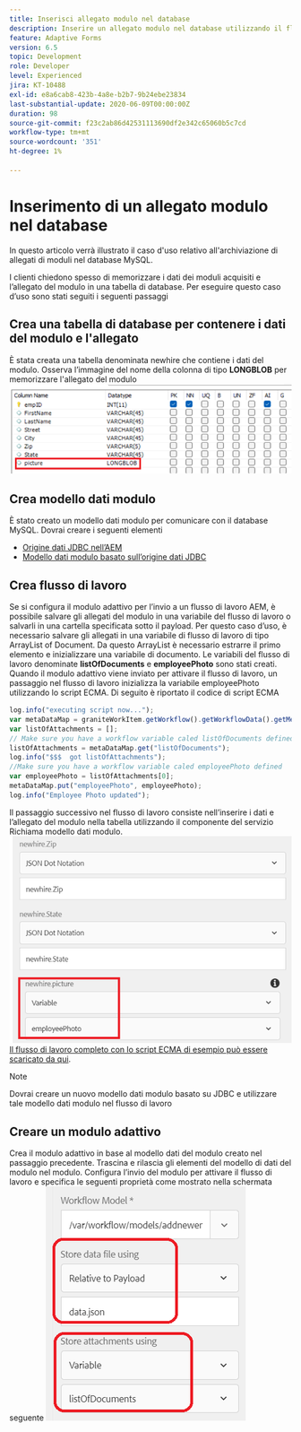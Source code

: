 ```yaml
---
title: Inserisci allegato modulo nel database
description: Inserire un allegato modulo nel database utilizzando il flusso di lavoro AEM.
feature: Adaptive Forms
version: 6.5
topic: Development
role: Developer
level: Experienced
jira: KT-10488
exl-id: e8a6cab8-423b-4a8e-b2b7-9b24ebe23834
last-substantial-update: 2020-06-09T00:00:00Z
duration: 98
source-git-commit: f23c2ab86d42531113690df2e342c65060b5c7cd
workflow-type: tm+mt
source-wordcount: '351'
ht-degree: 1%

---
```


# Inserimento di un allegato modulo nel database

In questo articolo verrà illustrato il caso d&#39;uso relativo all&#39;archiviazione di allegati di moduli nel database MySQL.

I clienti chiedono spesso di memorizzare i dati dei moduli acquisiti e l’allegato del modulo in una tabella di database.
Per eseguire questo caso d’uso sono stati seguiti i seguenti passaggi

## Crea una tabella di database per contenere i dati del modulo e l&#39;allegato

È stata creata una tabella denominata newhire che contiene i dati del modulo. Osserva l’immagine del nome della colonna di tipo **LONGBLOB** per memorizzare l&#39;allegato del modulo
![table-schema](assets/insert-picture-table.png)

## Crea modello dati modulo

È stato creato un modello dati modulo per comunicare con il database MySQL. Dovrai creare i seguenti elementi

* [Origine dati JDBC nell’AEM](./data-integration-technical-video-setup.md)
* [Modello dati modulo basato sull’origine dati JDBC](./jdbc-data-model-technical-video-use.md)

## Crea flusso di lavoro

Se si configura il modulo adattivo per l’invio a un flusso di lavoro AEM, è possibile salvare gli allegati del modulo in una variabile del flusso di lavoro o salvarli in una cartella specificata sotto il payload. Per questo caso d’uso, è necessario salvare gli allegati in una variabile di flusso di lavoro di tipo ArrayList of Document. Da questo ArrayList è necessario estrarre il primo elemento e inizializzare una variabile di documento. Le variabili del flusso di lavoro denominate **listOfDocuments** e **employeePhoto** sono stati creati.
Quando il modulo adattivo viene inviato per attivare il flusso di lavoro, un passaggio nel flusso di lavoro inizializza la variabile employeePhoto utilizzando lo script ECMA. Di seguito è riportato il codice di script ECMA

```javascript
log.info("executing script now...");
var metaDataMap = graniteWorkItem.getWorkflow().getWorkflowData().getMetaDataMap();
var listOfAttachments = [];
// Make sure you have a workflow variable caled listOfDocuments defined
listOfAttachments = metaDataMap.get("listOfDocuments");
log.info("$$$  got listOfAttachments");
//Make sure you have a workflow variable caled employeePhoto defined
var employeePhoto = listOfAttachments[0];
metaDataMap.put("employeePhoto", employeePhoto);
log.info("Employee Photo updated");
```

Il passaggio successivo nel flusso di lavoro consiste nell’inserire i dati e l’allegato del modulo nella tabella utilizzando il componente del servizio Richiama modello dati modulo.
![insert-pic](assets/fdm-insert-pic.png)
[Il flusso di lavoro completo con lo script ECMA di esempio può essere scaricato da qui](assets/add-new-employee.zip).

>[!NOTE]
> Dovrai creare un nuovo modello dati modulo basato su JDBC e utilizzare tale modello dati modulo nel flusso di lavoro

## Creare un modulo adattivo

Crea il modulo adattivo in base al modello dati del modulo creato nel passaggio precedente. Trascina e rilascia gli elementi del modello di dati del modulo nel modulo. Configura l’invio del modulo per attivare il flusso di lavoro e specifica le seguenti proprietà come mostrato nella schermata seguente
![allegati modulo](assets/form-attachments.png)
